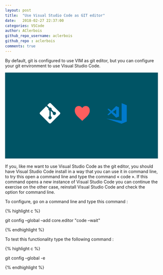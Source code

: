 ```yaml
---
layout: post
title:  "Use Visual Studio Code as GIT editor"
date:   2018-02-27 22:37:00
categories: VSCode
author: AClerbois
github_repo_username: aclerbois
github_repo : aclerbois
comments: true
---
```

By default, git is configured to use VIM as git editor, but you can configure your git environment to use Visual Studio Code.

![Git Loves VS Code](/images/ms_loves_git.png "Git Loves VS Code")
<!-- more -->
If you, like me want to use Visual Studio Code as the git editor, you should have Visual Studio Code install in a way that you can use it in command line, to try this open a command line and type the command « code ». If this command opens a new instance of Visual Studio Code you can continue the exercise on the other case, reinstall Visual Studio Code and check the option for command line.

To configure, go on a command line and type this command :

{% highlight c %}

git config –global –add core.editor "code –wait"

{% endhighlight %}

To test this functionality type the following command :

{% highlight c %}

git config –global -e

{% endhighlight %}

